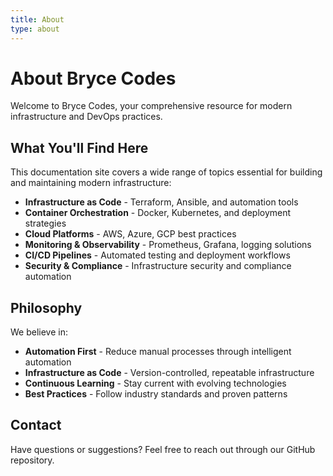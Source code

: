 ```yaml
---
title: About
type: about
---
```


# About Bryce Codes

Welcome to Bryce Codes, your comprehensive resource for modern infrastructure and DevOps practices.

## What You'll Find Here

This documentation site covers a wide range of topics essential for building and maintaining modern infrastructure:

- **Infrastructure as Code** - Terraform, Ansible, and automation tools
- **Container Orchestration** - Docker, Kubernetes, and deployment strategies  
- **Cloud Platforms** - AWS, Azure, GCP best practices
- **Monitoring & Observability** - Prometheus, Grafana, logging solutions
- **CI/CD Pipelines** - Automated testing and deployment workflows
- **Security & Compliance** - Infrastructure security and compliance automation

## Philosophy

We believe in:
- **Automation First** - Reduce manual processes through intelligent automation
- **Infrastructure as Code** - Version-controlled, repeatable infrastructure
- **Continuous Learning** - Stay current with evolving technologies
- **Best Practices** - Follow industry standards and proven patterns

## Contact

Have questions or suggestions? Feel free to reach out through our GitHub repository.